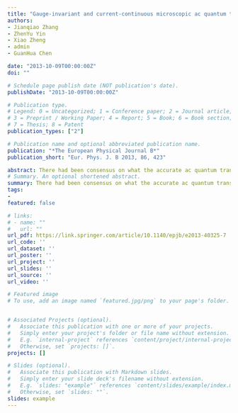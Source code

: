 ```yaml
---
title: "Gauge-invariant and current-continuous microscopic ac quantum transport theory"
authors:
- Jianqiao Zhang
- ZhenYu Yin
- Xiao Zheng
- admin
- GuanHua Chen

date: "2013-10-09T00:00:00Z"
doi: ""

# Schedule page publish date (NOT publication's date).
publishDate: "2013-10-09T00:00:00Z"

# Publication type.
# Legend: 0 = Uncategorized; 1 = Conference paper; 2 = Journal article;
# 3 = Preprint / Working Paper; 4 = Report; 5 = Book; 6 = Book section;
# 7 = Thesis; 8 = Patent
publication_types: ["2"]

# Publication name and optional abbreviated publication name.
publication: "*The European Physical Journal B*"
publication_short: "Eur. Phys. J. B 2013, 86, 423"

abstract: There had been consensus on what the accurate ac quantum transport theory was until some recent works challenged the conventional wisdom. Basing on the non-equilibrium Green’s function formalism for time-dependent quantum transport, we derive an expression for the dynamic admittance that satisfies gauge invariance and current continuity, and clarify the key concept in the field. The validity of our new formalism is verified by first-principles calculation of the transient current through a carbon-nanotube-based device under the time-dependent bias voltage. Our work establishes firmly the correct numerical approach to calculate dynamic response of emerging electronic devices.
# Summary. An optional shortened abstract.
summary: There had been consensus on what the accurate ac quantum transport theory was until some recent works challenged the conventional wisdom. Basing on the non-equilibrium Green’s function formalism for time-dependent quantum transport, we derive an expression for the dynamic admittance that satisfies gauge invariance and current continuity, and clarify the key concept in the field. The validity of our new formalism is verified by first-principles calculation of the transient current through a carbon-nanotube-based device under the time-dependent bias voltage. Our work establishes firmly the correct numerical approach to calculate dynamic response of emerging electronic devices.
tags:
-
featured: false

# links:
# - name: ""
#   url: ""
url_pdf: https://link.springer.com/article/10.1140/epjb/e2013-40325-7
url_code: ''
url_dataset: ''
url_poster: ''
url_project: ''
url_slides: ''
url_source: ''
url_video: ''

# Featured image
# To use, add an image named `featured.jpg/png` to your page's folder. 


# Associated Projects (optional).
#   Associate this publication with one or more of your projects.
#   Simply enter your project's folder or file name without extension.
#   E.g. `internal-project` references `content/project/internal-project/index.md`.
#   Otherwise, set `projects: []`.
projects: []

# Slides (optional).
#   Associate this publication with Markdown slides.
#   Simply enter your slide deck's filename without extension.
#   E.g. `slides: "example"` references `content/slides/example/index.md`.
#   Otherwise, set `slides: ""`.
slides: example
---
```




